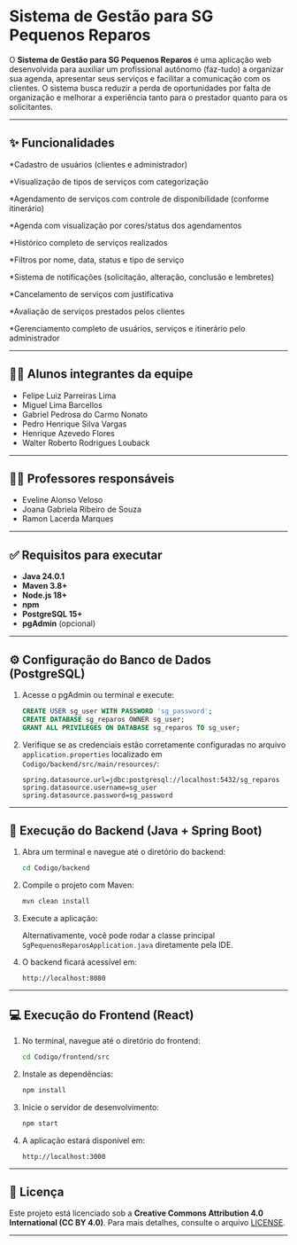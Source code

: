 # Sistema de Gestão para SG Pequenos Reparos

O **Sistema de Gestão para SG Pequenos Reparos** é uma aplicação web desenvolvida para auxiliar um profissional autônomo (faz-tudo) a organizar sua agenda, apresentar seus serviços e facilitar a comunicação com os clientes. O sistema busca reduzir a perda de oportunidades por falta de organização e melhorar a experiência tanto para o prestador quanto para os solicitantes.

---

## ✨ Funcionalidades

*Cadastro de usuários (clientes e administrador)

*Visualização de tipos de serviços com categorização

*Agendamento de serviços com controle de disponibilidade (conforme itinerário)

*Agenda com visualização por cores/status dos agendamentos

*Histórico completo de serviços realizados

*Filtros por nome, data, status e tipo de serviço

*Sistema de notificações (solicitação, alteração, conclusão e lembretes)

*Cancelamento de serviços com justificativa

*Avaliação de serviços prestados pelos clientes

*Gerenciamento completo de usuários, serviços e itinerário pelo administrador

---

## 👨‍💻 Alunos integrantes da equipe

* Felipe Luiz Parreiras Lima
* Miguel Lima Barcellos
* Gabriel Pedrosa do Carmo Nonato
* Pedro Henrique Silva Vargas
* Henrique Azevedo Flores
* Walter Roberto Rodrigues Louback

---

## 👩‍🏫 Professores responsáveis

* Eveline Alonso Veloso
* Joana Gabriela Ribeiro de Souza
* Ramon Lacerda Marques

---

## ✅ Requisitos para executar

* **Java 24.0.1**
* **Maven 3.8+**
* **Node.js 18+**
* **npm**
* **PostgreSQL 15+**
* **pgAdmin** (opcional)

---

## ⚙️ Configuração do Banco de Dados (PostgreSQL)

1. Acesse o pgAdmin ou terminal e execute:

   ```sql
   CREATE USER sg_user WITH PASSWORD 'sg_password';
   CREATE DATABASE sg_reparos OWNER sg_user;
   GRANT ALL PRIVILEGES ON DATABASE sg_reparos TO sg_user;
   ```

2. Verifique se as credenciais estão corretamente configuradas no arquivo `application.properties` localizado em `Codigo/backend/src/main/resources/`:

   ```properties
   spring.datasource.url=jdbc:postgresql://localhost:5432/sg_reparos
   spring.datasource.username=sg_user
   spring.datasource.password=sg_password
   ```

---

## 🔧 Execução do Backend (Java + Spring Boot)

1. Abra um terminal e navegue até o diretório do backend:

   ```bash
   cd Codigo/backend
   ```

2. Compile o projeto com Maven:

   ```bash
   mvn clean install
   ```

3. Execute a aplicação:

   Alternativamente, você pode rodar a classe principal `SgPequenosReparosApplication.java` diretamente pela IDE.

4. O backend ficará acessível em:

   ```
   http://localhost:8080
   ```

---

## 💻 Execução do Frontend (React)

1. No terminal, navegue até o diretório do frontend:

   ```bash
   cd Codigo/frontend/src
   ```

2. Instale as dependências:

   ```bash
   npm install
   ```

3. Inicie o servidor de desenvolvimento:

   ```bash
   npm start
   ```

4. A aplicação estará disponível em:

   ```
   http://localhost:3000
   ```

---

## 📄 Licença

Este projeto está licenciado sob a **Creative Commons Attribution 4.0 International (CC BY 4.0)**.
Para mais detalhes, consulte o arquivo [LICENSE](LICENSE).

---
